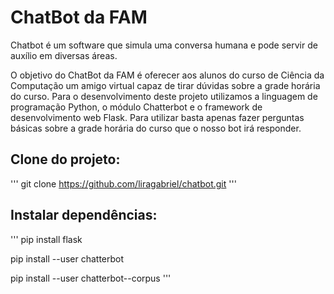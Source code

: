 # ChatBot da FAM

<p> Chatbot é um software que simula uma conversa humana e pode
servir de auxílio em diversas áreas.</p>
<p> O objetivo do ChatBot da FAM é oferecer aos alunos do curso de Ciência da
Computação um amigo virtual capaz de tirar dúvidas sobre a grade horária do curso.
Para o desenvolvimento deste projeto utilizamos a linguagem de programação
Python, o módulo Chatterbot e o framework de desenvolvimento web Flask. Para
utilizar basta apenas fazer perguntas básicas sobre a grade horária do curso que o
nosso bot irá responder.</p>


## Clone do projeto:

'''
git clone https://github.com/liragabriel/chatbot.git
'''

## Instalar dependências:

'''
  pip install flask

  pip install --user chatterbot

  pip install --user chatterbot--corpus
 '''
